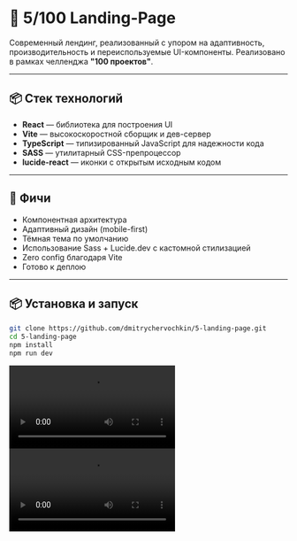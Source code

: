 # 🛬 5/100 Landing-Page

Современный лендинг, реализованный с упором на адаптивность, производительность и переиспользуемые UI-компоненты. Реализовано в рамках челленджа **"100 проектов"**.

---

## 📦 Стек технологий

- **React** — библиотека для построения UI
- **Vite** — высокоскоростной сборщик и дев-сервер
- **TypeScript** — типизированный JavaScript для надежности кода
- **SASS** — утилитарный CSS-препроцессор
- **lucide-react** — иконки с открытым исходным кодом

---

## 🚀 Фичи

- Компонентная архитектура
- Адаптивный дизайн (mobile-first)
- Тёмная тема по умолчанию
- Использование Sass + Lucide.dev с кастомной стилизацией
- Zero config благодаря Vite
- Готово к деплою

---

## 📦 Установка и запуск

```bash
git clone https://github.com/dmitrychervochkin/5-landing-page.git
cd 5-landing-page
npm install
npm run dev
```

![Превью](./preview.mov) 
![Превью](./preview-mobile.mov) 

